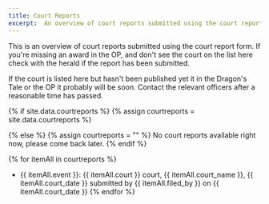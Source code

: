 ```yaml
---
title: Court Reports
excerpt:  An overview of court reports submitted using the court report form.
---
```


This is an overview of court reports submitted using the court report form. If you're missing an award in the OP, and don't see the court on the list here check with the herald if the report has been submitted.

If the court is listed here but hasn't been published yet it in the Dragon's Tale or the OP it probably will be soon. Contact the relevant officers after a reasonable time has passed. 

{% if site.data.courtreports %}
  {% assign courtreports = site.data.courtreports %}

{% else %}
  {% assign courtreports = "" %}
No court reports available right now, please come back later.
{% endif %}

{% for itemAll in courtreports %}
* {{ itemAll.event }}: {{ itemAll.court }} court, {{ itemAll.court_name }}, {{ itemAll.court_date }} submitted by {{ itemAll.filed_by }} on {{ itemAll.court_date }}
{% endfor %}

